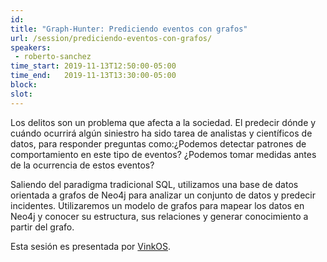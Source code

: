 ```yaml
---
id: 
title: "Graph-Hunter: Prediciendo eventos con grafos"
url: /session/prediciendo-eventos-con-grafos/
speakers:
 - roberto-sanchez
time_start: 2019-11-13T12:50:00-05:00
time_end:   2019-11-13T13:30:00-05:00
block: 
slot: 
---
```


Los delitos son un problema que afecta a la sociedad. El predecir dónde y cuándo ocurrirá algún siniestro ha sido tarea de analistas y científicos de datos, para responder preguntas como:¿Podemos detectar patrones de comportamiento en este tipo de eventos? ¿Podemos tomar medidas antes de la ocurrencia de estos eventos?

Saliendo del paradigma tradicional SQL, utilizamos una base de datos orientada a grafos de Neo4j para analizar un conjunto de datos y predecir incidentes. Utilizaremos un modelo de grafos para mapear los datos en Neo4j y conocer su estructura, sus relaciones y generar conocimiento a partir del grafo.

Esta sesión es presentada por <a href="https://vinkos.com/">VinkOS</a>.